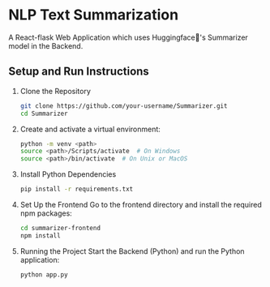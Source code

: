 # NLP Text Summarization

A React-flask Web Application which uses Huggingface🤗's Summarizer model in the Backend.

## Setup and Run Instructions

1. Clone the Repository

   ```sh
   git clone https://github.com/your-username/Summarizer.git
   cd Summarizer
   
3. Create and activate a virtual environment:

   ```sh
   python -m venv <path>
   source <path>/Scripts/activate  # On Windows
   source <path>/bin/activate  # On Unix or MacOS

4. Install Python Dependencies

   ```sh
   pip install -r requirements.txt

5. Set Up the Frontend
   Go to the frontend directory and install the required npm packages:

   ```sh
   cd summarizer-frontend
   npm install
   
6. Running the Project
   Start the Backend (Python) and run the Python application:

   ```sh
   python app.py
